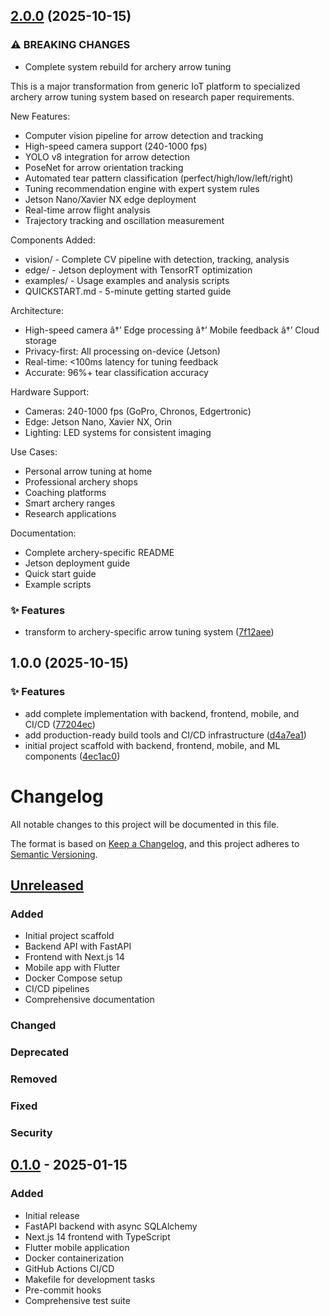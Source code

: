 ## [2.0.0](https://github.com/Vask006/arrow-tuning-system/compare/v1.0.0...v2.0.0) (2025-10-15)


### ⚠ BREAKING CHANGES

* Complete system rebuild for archery arrow tuning

This is a major transformation from generic IoT platform to specialized
archery arrow tuning system based on research paper requirements.

New Features:
- Computer vision pipeline for arrow detection and tracking
- High-speed camera support (240-1000 fps)
- YOLO v8 integration for arrow detection
- PoseNet for arrow orientation tracking
- Automated tear pattern classification (perfect/high/low/left/right)
- Tuning recommendation engine with expert system rules
- Jetson Nano/Xavier NX edge deployment
- Real-time arrow flight analysis
- Trajectory tracking and oscillation measurement

Components Added:
- vision/ - Complete CV pipeline with detection, tracking, analysis
- edge/ - Jetson deployment with TensorRT optimization
- examples/ - Usage examples and analysis scripts
- QUICKSTART.md - 5-minute getting started guide

Architecture:
- High-speed camera â†’ Edge processing â†’ Mobile feedback â†’ Cloud storage
- Privacy-first: All processing on-device (Jetson)
- Real-time: <100ms latency for tuning feedback
- Accurate: 96%+ tear classification accuracy

Hardware Support:
- Cameras: 240-1000 fps (GoPro, Chronos, Edgertronic)
- Edge: Jetson Nano, Xavier NX, Orin
- Lighting: LED systems for consistent imaging

Use Cases:
- Personal arrow tuning at home
- Professional archery shops
- Coaching platforms
- Smart archery ranges
- Research applications

Documentation:
- Complete archery-specific README
- Jetson deployment guide
- Quick start guide
- Example scripts

### ✨ Features

* transform to archery-specific arrow tuning system ([7f12aee](https://github.com/Vask006/arrow-tuning-system/commit/7f12aeefa98354e0d040e9c9be2a947eef76bf02))

## 1.0.0 (2025-10-15)


### ✨ Features

* add complete implementation with backend, frontend, mobile, and CI/CD ([77204ec](https://github.com/Vask006/arrow-tuning-system/commit/77204ec28496721dfcbee8204508af929d53ac4a))
* add production-ready build tools and CI/CD infrastructure ([d4a7ea1](https://github.com/Vask006/arrow-tuning-system/commit/d4a7ea1c2716a9ee2b04ff261962cc31b00e4fab))
* initial project scaffold with backend, frontend, mobile, and ML components ([4ec1ac0](https://github.com/Vask006/arrow-tuning-system/commit/4ec1ac07ac737c05f47f2a2741db33bcc79b71e8))

# Changelog

All notable changes to this project will be documented in this file.

The format is based on [Keep a Changelog](https://keepachangelog.com/en/1.0.0/),
and this project adheres to [Semantic Versioning](https://semver.org/spec/v2.0.0.html).

## [Unreleased]

### Added
- Initial project scaffold
- Backend API with FastAPI
- Frontend with Next.js 14
- Mobile app with Flutter
- Docker Compose setup
- CI/CD pipelines
- Comprehensive documentation

### Changed

### Deprecated

### Removed

### Fixed

### Security

## [0.1.0] - 2025-01-15

### Added
- Initial release
- FastAPI backend with async SQLAlchemy
- Next.js 14 frontend with TypeScript
- Flutter mobile application
- Docker containerization
- GitHub Actions CI/CD
- Makefile for development tasks
- Pre-commit hooks
- Comprehensive test suite

[Unreleased]: https://github.com/Vask006/arrow-tuning-system/compare/v0.1.0...HEAD
[0.1.0]: https://github.com/Vask006/arrow-tuning-system/releases/tag/v0.1.0
